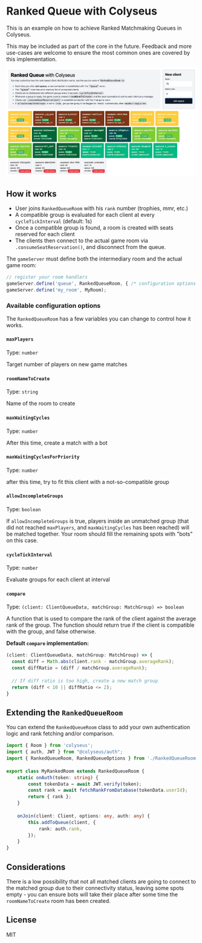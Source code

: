 # Ranked Queue with Colyseus

This is an example on how to achieve Ranked Matchmaking Queues in Colyseus.

This may be included as part of the core in the future. Feedback and more
use-cases are welcome to ensure the most common ones are covered by this
implementation.

<img src="images/screenshot.png?raw=1" />

## How it works

- User joins `RankedQueueRoom` with his `rank` number (trophies, mmr, etc.)
- A compatible group is evaluated for each client at every `cycleTickInterval` (default:
 1s)
- Once a compatible group is found, a room is created with seats reserved for each
	client
- The clients then connect to the actual game room via `.consumeSeatReservation()`, and disconnect from the queue.

The `gameServer` must define both the intermediary room and the actual game room:

```typescript
// register your room handlers
gameServer.define('queue', RankedQueueRoom, { /* configuration options */ });
gameServer.define('my_room', MyRoom);
```

### Available configuration options

The `RankedQueueRoom` has a few variables you can change to control how it works.

#### `maxPlayers`
Type: `number`

Target number of players on new game matches

#### `roomNameToCreate`
Type: `string`

Name of the room to create

#### `maxWaitingCycles`
Type: `number`

After this time, create a match with a bot

#### `maxWaitingCyclesForPriority`
Type: `number`

after this time, try to fit this client with a not-so-compatible group

#### `allowIncompleteGroups`
Type: `boolean`

If `allowIncompleteGroups` is true, players inside an unmatched group (that did not reached `maxPlayers`, and `maxWaitingCycles` has been reached) will be matched together. Your room should fill the remaining spots with "bots" on this case.

#### `cycleTickInterval`
Type: `number`

Evaluate groups for each client at interval

#### `compare`
Type: `(client: ClientQueueData, matchGroup: MatchGroup) => boolean`

A function that is used to compare the rank of the client against the average rank of the group. The function should return true if the client is compatible with the group, and false otherwise.

**Default `compare` implementation:**

```typescript
(client: ClientQueueData, matchGroup: MatchGroup) => {
  const diff = Math.abs(client.rank - matchGroup.averageRank);
  const diffRatio = (diff / matchGroup.averageRank);

  // If diff ratio is too high, create a new match group
  return (diff < 10 || diffRatio <= 2);
}
```

## Extending the `RankedQueueRoom`

You can extend the `RankedQueueRoom` class to add your own authentication logic and rank fetching and/or comparison.

```typescript
import { Room } from 'colyseus';
import { auth, JWT } from "@colyseus/auth";
import { RankedQueueRoom, RankedQueueOptions } from './RankedQueueRoom';

export class MyRankedRoom extends RankedQueueRoom {
	static onAuth(token: string) {
		const tokenData = await JWT.verify(token);
		const rank = await fetchRankFromDatabase(tokenData.userId);
		return { rank };
	}

	onJoin(client: Client, options: any, auth: any) {
		this.addToQueue(client, {
			rank: auth.rank,
		});
	}
}
```


## Considerations

There is a low possibility that not all matched clients are going to connect to
the matched group due to their connectivity status, leaving some spots empty -
you can ensure bots will take their place after some time the `roomNameToCreate`
room has been created.

## License

MIT
